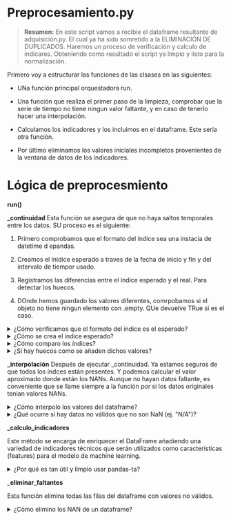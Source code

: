 # Preprocesamiento.py

> **Resumen:** En este script vamos a recibie el dataframe resultante de adquisición.py. El cual ya ha sido somretido a la ELIMINACIÓN DE DUPLICADOS.  Haremos un proceso de verificación y calculo de indicares. Obteniendo como resultado el script ya limpio y listo para la normalización.

Primero voy a estructurar las funciones de las clsases en las siguientes:
- UNa función principal orquestadora run.

- Una función que realiza el primer paso de la limpieza, comprobar que la serie de tiempo no tiene ningun valor faltante, y en caso de tenerlo hacer una interpolación.
- Calculamos los indicadores y los incluimos en el dataframe. Este sería otra función.

- Por último eliminamos los valores iniciales incompletos provenientes de la ventana de datos de los indicadores.

# Lógica de preprocesmiento

**run()**

**_continuidad**
Esta función se asegura de que no haya saltos temporales entre los datos. SU proceso es el siguiente:

1. Primero comprobamos que el formato del índice sea una instacia de datetime d epandas.

2.  Creamos el ínidice esperado a traves de la fecha de inicio y fin y del intervalo de tiempor usado.

3. Registramos las diferencias entre el índice esperado y el real. Para detectar los huecos.

4. DOnde hemos guardado los valores diferentes, comrpobamos si el objeto no tiene ningun elemento con .empty. QUe devuelve TRue si es el caso.

<details>
<summary> ¿Cómo verificamos que el formato del índice es el esperado? </summary>

Para asegurar que las operaciones de series temporales funcionen correctamente, es crucial que el índice del DataFrame sea del tipo `DatetimeIndex`. Esto se verifica con una simple comprobación al inicio de la función `_continuidad`.

El código utilizado es:
````python
if not isinstance(self.df.index, pd.DatetimeIndex):
    raise TypeError("El índice del DataFrame debe ser de tipo DatetimeIndex.")
````

**Desglose de la línea:**

*   **`isinstance(self.df.index, pd.DatetimeIndex)`**: Esta función de Python comprueba si el índice del DataFrame (`self.df.index`) es una instancia de la clase `pd.DatetimeIndex`. Devuelve `True` si lo es, y `False` en caso contrario.
*   **`if not ...`**: La condición se activa si el resultado de `isinstance` es `False`, es decir, si el índice **no** es del tipo esperado.
*   **`raise TypeError(...)`**: Si la condición se cumple, el programa se detiene inmediatamente y lanza un error (`TypeError`), informando al usuario que el formato del índice es incorrecto.

Esta es una práctica de **programación defensiva** que garantiza que la función no intente realizar operaciones de fecha/hora sobre un índice que no las soporta, evitando así errores más complejos y difíciles de depurar más adelante.

</details>

<details>
<summary> ¿Cómo se crea el indice esperado?</summary>

La función `pd.date_range` de pandas es una herramienta muy potente para crear secuencias de fechas y horas.

La línea `full_index = pd.date_range(start=self.df.index.min(), end=self.df.index.max(), freq=self.interval)` hace lo siguiente:

1.  **`pd.date_range(...)`**: Le dice a pandas que quieres generar un índice de fechas (`DatetimeIndex`).

2.  **`start=self.df.index.min()`**: Define el punto de inicio de la secuencia. Toma la fecha y hora más antigua (`.min()`) que existe en el índice de tu DataFrame actual.

3.  **`end=self.df.index.max()`**: Define el punto final de la secuencia. Toma la fecha y hora más reciente (`.max()`) de tu índice.

4.  **`freq=self.interval`**: Este es el parámetro más importante aquí. Define la frecuencia o el "paso" entre cada fecha en la secuencia. El valor de `self.interval` (que viene de tu configuración, por ejemplo, `'1h'`, `'5m'`, `'1d'`) se usa para generar los puntos intermedios.

### En resumen:

Esta línea crea un **índice de tiempo ideal y sin huecos**. Comienza en el mismo punto que tus datos, termina en el mismo punto, y tiene una entrada para cada intervalo de tiempo (`self.interval`) entre el inicio y el fin.

**Ejemplo práctico:**

*   Si `self.df.index.min()` es `2025-08-29 10:00:00`.
*   Si `self.df.index.max()` es `2025-08-29 12:00:00`.
*   Y `self.interval` es `'30min'`.

La función `pd.date_range` generará el siguiente índice:
```
DatetimeIndex(['2025-08-29 10:00:00', '2025-08-29 10:30:00',
               '2025-08-29 11:00:00', '2025-08-29 11:30:00',
               '2025-08-29 12:00:00'],
              dtype='datetime64[ns]', freq='30min')
```
Este `full_index` se usa después para comprobar si a tu DataFrame original le falta alguna de estas marcas de tiempo.
</details>

<details>
<summary> ¿Cómo comparo los índices?</summary>

Esta línea de código utiliza el método `.difference()` de los índices de pandas para encontrar los huecos en tu serie temporal.

Funciona de manera muy similar a una operación de **diferencia de conjuntos** en matemáticas.

Vamos a desglosarlo:

*   **`full_index`**: Es tu índice ideal, completo y sin huecos que creaste en la línea anterior. Contiene todas las marcas de tiempo que *deberían* existir.
*   **`self.df.index`**: Es el índice real de tus datos, que podría tener saltos o huecos.
*   **`.difference(...)`**: Este método compara los dos índices y devuelve un nuevo índice que contiene todos los elementos que están en `full_index` pero **no** están en `self.df.index`.

### En resumen:

La variable `missing_timestamps` contendrá un índice con **exactamente las fechas y horas que le faltan a tu DataFrame**.

**Ejemplo práctico:**

*   Si `full_index` es `['10:00', '10:05', '10:10', '10:15']`.
*   Y `self.df.index` es `['10:00', '10:10', '10:15']` (le falta la marca de las `10:05`).

El resultado de `full_index.difference(self.df.index)` será un nuevo índice que contiene únicamente `['10:05']`.

El código luego usa esta variable en la línea `if not missing_timestamps.empty:` para comprobar si se encontró algún hueco y si es necesario tomar medidas (como reindexar el DataFrame).
</details>

<details>
<summary> ¿Si hay huecos como se añaden dichos valores? </summary>
La línea `self.df = self.df.reindex(full_index)` es el paso clave que **corrige los huecos** en tu serie temporal.

Su función es "conformar" o "ajustar" tu DataFrame (`self.df`) a un nuevo índice (`full_index`).

Así es como funciona:

1.  **Toma el `full_index`**: Este es el índice ideal, completo y sin saltos que creaste previamente.
2.  **Crea un nuevo DataFrame**: El método `.reindex()` no modifica el DataFrame original, sino que crea uno nuevo.
3.  **Mapea los datos**:
    *   Para cada fecha/hora en `full_index` que **ya existía** en el `self.df` original, copia la fila de datos correspondiente.
    *   Para cada fecha/hora en `full_index` que **no existía** en el `self.df` original (es decir, los huecos que detectaste), crea una nueva fila y la rellena con valores `NaN` (Not a Number).
4.  **Asigna el resultado**: Finalmente, `self.df = ...` reemplaza el DataFrame antiguo por este nuevo DataFrame completo y con los huecos marcados como `NaN`.

5. Solo justo despues de ejecutarse el reindex, llamamos a _interpolate. De esta forma solo se le llama cuando realmente hay datos faltantes.

### En resumen:

Esta línea transforma un DataFrame con un índice discontinuo en un DataFrame con un **índice perfectamente continuo**, donde los datos faltantes están explícitamente representados como `NaN`.

**Ejemplo práctico:**

Si tu `self.df` original es:

| | open | close |
| :--- | :--- | :--- |
| **10:00** | 100 | 101 |
| **10:10** | 102 | 103 |

Y tu `full_index` es `['10:00', '10:05', '10:10']`.

El resultado de `self.df.reindex(full_index)` será:

| | open | close |
| :--- | :--- | :--- |
| **10:00** | 100.0 | 101.0 |
| **10:05** | NaN | NaN |
| **10:10** | 102.0 | 103.0 |

Esto deja el DataFrame perfectamente preparado para el siguiente paso, que es `_interpolacion()`, el cual se encargará de rellenar esos `NaN`.
</details>

**_interpolación**
Después de ejecutar _continuidad. Ya estamos seguros de que todos los índces están presentes. Y podemos calcular el valor aproximado donde están los NANs. Aunque no hayan datos faltante, es conveniente que se llame siempre a la función por si los datos originales tenian valores NANs.

<details>
<summary> ¿Cómo interpolo los valores del dataframe? </summary>

La interpolación es el proceso de estimar y rellenar valores faltantes (`NaN`) en una secuencia de datos. En pandas, esto se hace de forma muy sencilla con el método `.interpolate()`.

La línea de código clave es:
````python
self.df.interpolate(method='linear', inplace=True)
````

**Desglose de la línea:**

*   **`self.df.interpolate(...)`**: Es el método que se llama sobre el DataFrame. Su función es buscar valores `NaN` en todas las columnas numéricas y rellenarlos.
*   **`method='linear'`**: Este es el argumento más importante. Especifica la estrategia a seguir para rellenar los huecos.
    *   **`'linear'`**: Trata los valores como si estuvieran espaciados uniformemente. Para rellenar un hueco, traza una línea recta entre el último valor conocido *antes* del hueco y el primer valor conocido *después* del hueco. Los `NaN`s se reemplazan por los puntos que caen sobre esa línea.
*   **`inplace=True`**: Este argumento le dice a pandas que modifique el DataFrame `self.df` directamente, en lugar de devolver una nueva copia.

### ¿Cuál es el mejor método de interpolación para este caso?

Para datos de series temporales financieras (como precios de OHLC), la elección del método es crucial.

*   **`method='linear'` (Lineal):** **Esta es una excelente elección y el estándar para tu caso de uso.** Asume que el precio cambia a un ritmo constante durante el hueco. Para huecos pequeños (pocas velas faltantes), esta es una suposición muy razonable y produce resultados realistas sin distorsionar los datos.

*   **`method='time'` (Ponderado por tiempo):** Esta es una alternativa ligeramente más sofisticada. Es similar a `'linear'`, pero tiene en cuenta el intervalo de tiempo real del índice. Si tus huecos fueran de duración irregular, `'time'` sería superior. Como tú ya has asegurado un índice perfectamente regular con `reindex`, el resultado de `'time'` será prácticamente idéntico al de `'linear'`. Sigue siendo una opción de primera categoría.

*   **`method='pad'` o `'ffill'` (Forward Fill):** Rellena los `NaN` con el último valor válido conocido. Esto puede crear "mesetas" artificiales en los datos de precios, donde el precio se mantiene plano. Generalmente, no es ideal para columnas como `open`, `high`, `low`, `close`, pero a veces se considera aceptable para el `volume`.

**Conclusión:** El método `'linear'` que estás utilizando es la opción más común, robusta y recomendada para rellenar huecos en datos de precios de velas (OHLC) en una serie temporal con frecuencia regular.

</details>


<details>
<summary>¿Qué ocurre si hay datos no válidos que no son NaN (ej. "N/A")?</summary>

Este es un punto crítico. El método `.interpolate()` de pandas está diseñado para funcionar **exclusivamente** con el valor numérico especial `np.nan` (Not a Number).

Si en tus columnas numéricas (como `open`, `close`, `volume`, etc.) tienes valores como la cadena de texto `"N/A"`, `"null"`, o incluso un espacio en blanco, ocurrirán dos problemas principales:

1.  **Tipo de Dato Incorrecto:** Pandas verá que la columna contiene texto y la marcará con un `dtype` de `object` en lugar de un tipo numérico como `float64`.
2.  **La Interpolación los Ignora:** Cuando llames a `.interpolate()`, esta simplemente omitirá las columnas de tipo `object`. No dará un error, pero tampoco rellenará los valores "N/A", dejando el problema sin resolver.

### La Solución: Estandarizar los Valores Faltantes

La solución es convertir todos estos marcadores de datos faltantes no estándar al formato que pandas entiende (`np.nan`) **antes** de comenzar el preprocesamiento.

La forma más robusta de hacerlo es usando el método `.replace()`.

**¿Dónde colocar este código?**

El mejor lugar para este paso de limpieza es justo al principio, en el método `__init__` de tu clase `preprocesamiento`, antes de cualquier otra operación.

````python
# En preprocesamiento.py

import numpy as np
import pandas as pd

class preprocesamiento:
    
    def __init__(self, df: pd.DataFrame, config):
        
        # Lista de posibles valores que representan datos faltantes
        missing_values = ["N/A", "n/a", "null", "--"]
        
        # Reemplazar todos esos valores por np.nan
        df.replace(missing_values, np.nan, inplace=True)

        # Forzar la conversión de columnas a tipo numérico, por si acaso
        # 'coerce' convierte los valores que no se pueden transformar en NaN
        for col in ['open', 'high', 'low', 'close', 'volume']:
            if col in df.columns:
                df[col] = pd.to_numeric(df[col], errors='coerce')

        self.df = df
        self.interval = config.data_downloader.interval
    
    # ... resto de la clase ...
````

Al añadir este bloque al inicio, te aseguras de que cuando los métodos `_continuidad` e `_interpolacion` se ejecuten, el DataFrame ya esté en un formato numérico limpio y estandarizado, permitiendo que la interpolación funcione correctamente sobre todos los tipos de datos faltantes

yO NO ME DEBO PREOCUPAR POR ESTO PARQUE YA HE USADO EL PD.TO_NUMERICO CON ERROR=COERCE EANTERIORMENTE. ENTONCES YA TENDRE LOS ERRONEOS EN NP.NAN

</details>

**_calculo_indicadores**

Este método se encarga de enriquecer el DataFrame añadiendo una variedad de indicadores técnicos que serán utilizados como características (features) para el modelo de machine learning.

<details>
<summary> ¿Por qué es tan útil y limpio usar pandas-ta?</summary>

La librería `pandas-ta` es extremadamente útil porque se integra a la perfección con los DataFrames de pandas, permitiendo calcular cientos de indicadores técnicos con una sintaxis muy limpia y declarativa.

La magia de `pandas-ta` reside en que, al importarla, añade un **accesor especial (`.ta`)** a tu DataFrame. Esto te permite llamar a los indicadores como si fueran métodos nativos del DataFrame.

**Principales Ventajas:**

1.  **Sintaxis Intuitiva:** El código es muy legible. En lugar de llamar a una función externa y pasarle columnas, simplemente haces `df.ta.nombre_indicador()`.

2.  **Auto-Añadido (`append=True`):** Esta es su característica más potente. Al usar el argumento `append=True`, `pandas-ta` calcula el indicador y **añade la nueva columna (o columnas) directamente a tu DataFrame**. Esto elimina la necesidad de gestionar la creación de nuevas Series y unirlas manualmente con `pd.concat` o `df.join`, evitando posibles errores de alineación de índices.

3.  **Nomenclatura Automática:** La librería nombra las nuevas columnas de forma estándar y descriptiva. Por ejemplo, `df.ta.rsi(length=14, append=True)` creará una columna llamada `RSI_14`.

4.  **Manejo de Indicadores Complejos:** Para indicadores que devuelven múltiples valores (como MACD o Bandas de Bollinger), `pandas-ta` añade todas las columnas necesarias de una sola vez, simplificando enormemente el código.

**Ejemplo de Implementación:**

Así es como se vería el método `_calculo_indicadores` usando este enfoque:

````python
def _calculo_indicadores(self) -> pd.DataFrame:
    """ 
    Metodo para calcular los indicadores técnicos usando la extensión .ta
    y añadirlos directamente al DataFrame.
    """
    print("Calculando indicadores técnicos...")

    # Cálculo de una Media Móvil Simple (SMA)
    self.df.ta.sma(length=50, append=True)

    # Cálculo del Índice de Fuerza Relativa (RSI)
    self.df.ta.rsi(length=14, append=True)

    # Cálculo de MACD (añade 3 columnas: MACD, Histograma y Señal)
    self.df.ta.macd(append=True)

    print("Indicadores calculados y añadidos al DataFrame.")
    return self.df
`````
</details>

**_eliminar_faltantes**

Esta función elimina todas las filas del dataframe con valores no válidos.


<details>
<summary> ¿Cómo elimino los NAN de un dataframe?</summary>

Para eliminar filas que contienen valores `NaN` en un DataFrame de pandas, se utiliza el método `.dropna()`. Este es el paso final de la limpieza, diseñado para eliminar las filas que han quedado incompletas después del cálculo de indicadores.

El código para esto es muy simple:
````python
self.df.dropna(inplace=True)
````

**Desglose de la línea:**

*   **`self.df.dropna(...)`**: Este método escanea el DataFrame y elimina las filas (o columnas) que contienen al menos un valor `NaN`.
*   **`inplace=True`**: Modifica el DataFrame `self.df` directamente, eliminando las filas sin necesidad de reasignarlo (`self.df = self.df.dropna()`).

### ¿Por qué es necesario este paso al final?

El cálculo de indicadores técnicos (como Medias Móviles, RSI, etc.) casi siempre requiere una "ventana" de datos históricos.

*   Por ejemplo, para calcular la Media Móvil de 20 periodos (`SMA_20`) para la vela de hoy, necesitas los precios de cierre de las 19 velas anteriores más la de hoy.
*   Esto significa que para las primeras 19 velas de tu conjunto de datos, es imposible calcular la `SMA_20`. La librería `pandas-ta` llenará el valor de la columna `SMA_20` para esas primeras 19 filas con `NaN`.

Estas filas con datos incompletos no son útiles para entrenar un modelo de machine learning, por lo que deben ser eliminadas.

**Ejemplo práctico:**

Imagina que calculas una `SMA_3` (Media Móvil de 3 periodos) sobre tus datos:

**Antes de `.dropna()`:**

| | close | SMA_3 |
| :--- | :--- | :--- |
| **10:00** | 100 | NaN |
| **10:05** | 102 | NaN |
| **10:10** | 101 | 101.0 |
| **10:15** | 103 | 102.0 |

Las dos primeras filas tienen `NaN` en la columna `SMA_3` porque no hay suficientes datos históricos para el cálculo.

**Después de `df.dropna(inplace=True)`:**

| | close | SMA_3 |
| :--- | :--- | :--- |
| **10:10** | 101 | 101.0 |
| **10:15** | 103 | 102.0 |

El método `.dropna()` ha eliminado todas las filas que contenían algún `NaN`, dejando un DataFrame completamente limpio y listo para ser utilizado.

</details>
